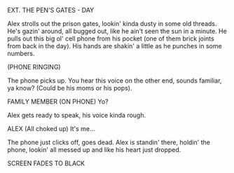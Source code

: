 EXT. THE PEN'S GATES - DAY

Alex strolls out the prison gates, lookin' kinda dusty in some old threads. He's gazin' around, all bugged out, like he ain't seen the sun in a minute. He pulls out this big ol' cell phone from his pocket (one of them brick joints from back in the day). His hands are shakin' a little as he punches in some numbers.

(PHONE RINGING)

The phone picks up. You hear this voice on the other end, sounds familiar, ya know? (Could be his moms or his pops).

FAMILY MEMBER (ON PHONE) Yo?

Alex gets ready to speak, his voice kinda rough.

ALEX (All choked up) It's me...

The phone just clicks off, goes dead. Alex is standin' there, holdin' the phone, lookin' all messed up and like his heart just dropped.

SCREEN FADES TO BLACK
